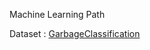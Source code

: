Machine Learning Path

Dataset : [GarbageClassification](https://drive.google.com/file/d/1qIhtWhc5-vPYpVSOicU2LlPvRxXeckFq/view?usp=drive_link)
